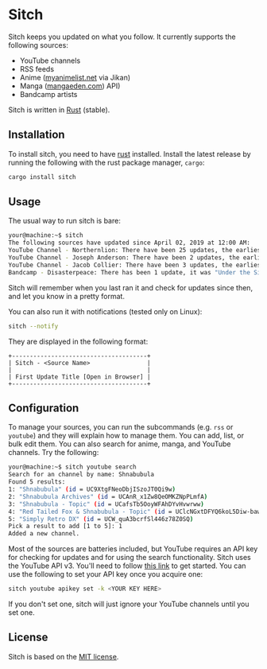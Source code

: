 # Sitch #

Sitch keeps you updated on what you follow. It currently
supports the following sources:
- YouTube channels
- RSS feeds
- Anime ([myanimelist.net](https://myanimelist.net/) via Jikan)
- Manga ([mangaeden.com](https://www.mangaeden.com/eng/)) API)
- Bandcamp artists

Sitch is written in [Rust](https://www.rust-lang.org/) (stable).


## Installation ##

To install sitch, you need to have [rust](https://rustup.rs/)
installed. Install the latest release by running the following
with the rust package manager, `cargo`:

```bash
cargo install sitch
```


## Usage ##

The usual way to run sitch is bare:

```bash
your@machine:~$ sitch
The following sources have updated since April 02, 2019 at 12:00 AM:
YouTube Channel - Northernlion: There have been 25 updates, the earliest was "Northernlion Plays - Katana Zero - Episode 6 [Rewind]" released on May 22, 2019 at 3:00 PM, found here: https://www.youtube.com/watch?v=0yXR8mUphuI [2 seconds]
YouTube Channel - Joseph Anderson: There have been 2 updates, the earliest was "Hollow Knight DLC - Swansong for Silksong" released on April 30, 2019 at 2:34 PM, found here: https://www.youtube.com/watch?v=Ece-wZ6VjFw [2 seconds]
YouTube Channel - Jacob Collier: There have been 3 updates, the earliest was "Jacob Collier - DJESSE World Tour: Recap" released on April 7, 2019 at 3:10 PM, found here: https://www.youtube.com/watch?v=m56mYgDkvSw [2 seconds]
Bandcamp - Disasterpeace: There has been 1 update, it was "Under the Silver Lake by Disasterpeace" released on April 19, 2019 at 12:00 AM, found here: https://music.disasterpeace.com//album/under-the-silver-lake [43 seconds]
```

Sitch will remember when you last ran it and check for updates
since then, and let you know in a pretty format.

You can also run it with notifications (tested only on Linux):

```bash
sitch --notify
```

They are displayed in the following format:

```
+--------------------------------------+
| Sitch - <Source Name>                |
|                                      |
| First Update Title [Open in Browser] |
+--------------------------------------+
```


## Configuration ##

To manage your sources, you can run the subcommands (e.g. `rss`
or `youtube`) and they will explain how to manage them. You can
add, list, or bulk edit them. You can also search for anime,
manga, and YouTube channels. Try the following:

```bash
your@machine:~$ sitch youtube search
Search for an channel by name: Shnabubula
Found 5 results:
1: "Shnabubula" (id = UC9XtgFNeoDbjISzoJT0Qi9w)
2: "Shnabubula Archives" (id = UCAnR_x1Zw8QeOMKZNpPLmfA)
3: "Shnabubula - Topic" (id = UCafsTb5OoyWFAhDYvHvwrww)
4: "Red Tailed Fox & Shnabubula - Topic" (id = UClcNGxtDFYQ6koL5Diw-baw)
5: "Simply Retro DX" (id = UCW_quA3bcrfSl446z78Z0SQ)
Pick a result to add [1 to 5]: 1
Added a new channel.
```

Most of the sources are batteries included, but YouTube requires an
API key for checking for updates and for using the search functionality.
Sitch uses the YouTube API v3. You'll need to follow
[this link](https://developers.google.com/youtube/v3/getting-started)
to get started. You can use the following to set your API key
once you acquire one:

```bash
sitch youtube apikey set -k <YOUR KEY HERE>
```

If you don't set one, sitch will just ignore your YouTube
channels until you set one.


## License ##

Sitch is based on the
[MIT license](https://choosealicense.com/licenses/mit/).
